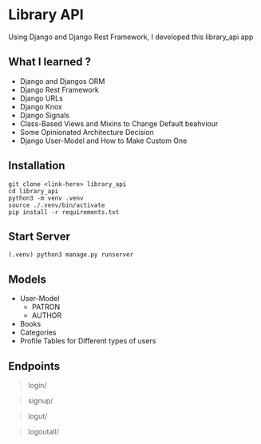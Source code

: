 # Library API
Using Django and Django Rest Framework, I developed this library_api app

## What I learned ?
* Django and Djangos ORM
* Django Rest Framework
* Django URLs
* Django Knox
* Django Signals
* Class-Based Views and Mixins to Change Default beahviour
* Some Opinionated Architecture Decision
* Django User-Model and How to Make Custom One

## Installation
```
git clone <link-here> library_api
cd library_api
python3 -m venv .venv
source ./.venv/bin/activate
pip install -r requirements.txt
```

## Start Server
```
(.venv) python3 manage.py runserver
```

## Models
* User-Model
    * PATRON
    * AUTHOR
* Books
* Categories
* Profile Tables for Different types of users

## Endpoints
> login/ 

>signup/

>logut/

>logoutall/

